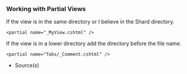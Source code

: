 ### Working with Partial Views

If the view is in the same directory or I believe in the Shard directory.

`<partial name="_MyView.cshtml" />`

If the view is in a lower directory add the directory before the file name.

`<partial name="Tabs/_Comment.cshtml" />`


- Source(s)
